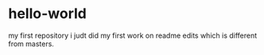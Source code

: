 # hello-world
my first repository
i judt did my first work on readme edits which is different from masters.
